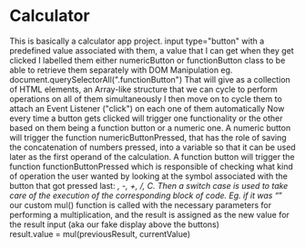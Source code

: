 # Calculator
 This is basically a calculator app project.
 input type="button" with a predefined value associated with them, a value that I can get when they get clicked
I labelled them either numericButton or functionButton class to be able to retrieve them separately with DOM Manipulation eg. document.querySelectorAll(".functionButton")
That will give as a collection of HTML elements, an Array-like structure that we can cycle to perform operations on all of them simultaneously
I then move on to cycle them to attach an Event Listener ("click") on each one of them automatically
Now every time a button gets clicked will trigger one functionality or the other based on them being a function button or a numeric one.
A numeric button will trigger the function numericButtonPressed, that has the role of saving the concatenation of numbers pressed, into a variable so that it can be used later as the first operand of the calculation.
A function button will trigger the function functionButtonPressed which is responsible of checking what kind of operation the user wanted by looking at the symbol associated with the button that got pressed last: *, -, +, /, C. 
Then a switch case is used to take care of the execution of the corresponding block of code. Eg. if it was “*” our custom mul() function is called with the necessary parameters for performing a multiplication, and the result is assigned as the new value for the result input (aka our fake display above the buttons)                                                                                         
  result.value = mul(previousResult, currentValue)
